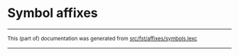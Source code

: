 

# Symbol affixes

* * *

<small>This (part of) documentation was generated from [src/fst/affixes/symbols.lexc](https://github.com/LearnGreenlandic/lang-kal/blob/main/src/fst/affixes/symbols.lexc)</small>

---

